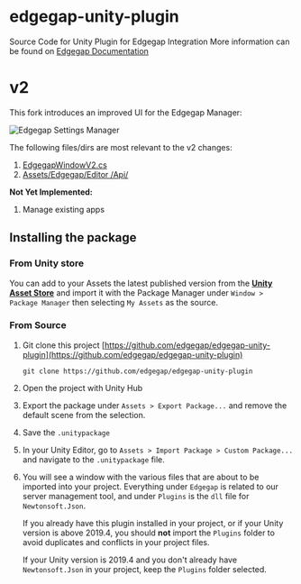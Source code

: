 # edgegap-unity-plugin

Source Code for Unity Plugin for Edgegap Integration
More information can be found on [Edgegap Documentation](https://docs.edgegap.com/docs/tools-and-integrations/unity-plugin)

# v2

This fork introduces an improved UI for the Edgegap Manager:

![Edgegap Settings Manager](https://i.imgur.com/IZfKF9q.png)

The following files/dirs are most relevant to the v2 changes:

1. [EdgegapWindowV2.cs](https://github.com/dylanh724/edgegap-unity-plugin-v2/blob/main/Assets/Edgegap/Editor/EdgegapWindowV2.cs)
2. [Assets/Edgegap/Editor
/Api/](https://github.com/dylanh724/edgegap-unity-plugin-v2/tree/main/Assets/Edgegap/Editor/Api)

**Not Yet Implemented:**

1. Manage existing apps

## Installing the package

### From Unity store

You can add to your Assets the latest published version from the [**Unity Asset Store**](https://assetstore.unity.com/packages/tools/network/edgegap-cloud-server-212563)
and import it with the Package Manager under `Window > Package Manager` then selecting `My Assets` as the source.

### From Source

1. Git clone this project [https://github.com/edgegap/edgegap-unity-plugin](https://github.com/edgegap/edgegap-unity-plugin)

   `git clone https://github.com/edgegap/edgegap-unity-plugin`

2. Open the project with Unity Hub

3. Export the package under `Assets > Export Package...` and remove the default scene from the selection.

4. Save the `.unitypackage`

5. In your Unity Editor, go to `Assets > Import Package > Custom Package...` and navigate to the `.unitypackage` file.

6. You will see a window with the various files that are about to be imported into your project.
   Everything under `Edgegap` is related to our server management tool, and under `Plugins` is the `dll` file for `Newtonsoft.Json`.

   If you already have this plugin installed in your project, or if your Unity version is above 2019.4, you should **not** import the `Plugins`
   folder to avoid duplicates and conflicts in your project files.

   If your Unity version is 2019.4 and you don't already have `Newtonsoft.Json` in your project, keep the `Plugins` folder selected.
